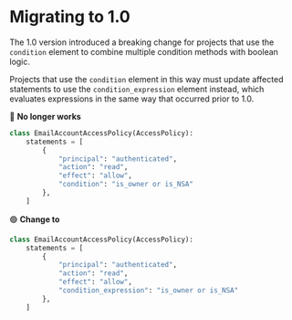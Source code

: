 # Migrating to 1.0

The 1.0 version introduced a breaking change for projects that use the `condition` element to combine multiple condition methods with boolean logic.

Projects that use the `condition` element in this way must update affected statements to use the `condition_expression` element instead, which evaluates expressions in the same way that occurred prior to 1.0.

:no_entry_sign: **No longer works**

```python
class EmailAccountAccessPolicy(AccessPolicy):
    statements = [
        {
            "principal": "authenticated",
            "action": "read",
            "effect": "allow",
            "condition": "is_owner or is_NSA"
        },
    ]
```

:green_circle: **Change to**

```python
class EmailAccountAccessPolicy(AccessPolicy):
    statements = [
        {
            "principal": "authenticated",
            "action": "read",
            "effect": "allow",
            "condition_expression": "is_owner or is_NSA"
        },
    ]
```

